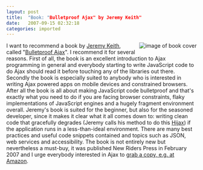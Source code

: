 ```yaml
---
layout: post
title:  "Book: "Bulletproof Ajax" by Jeremy Keith"
date:   2007-09-15 02:32:18
categories: imported
---
```

[<img src="http://www.bulletproofajax.com/images/cover_small.gif" alt="image of book cover" style="margin: 0pt 0pt 10px 10px; float: right" />][1]I want to recommend a book by [Jeremy Keith][2], called "[Bulletproof Ajax][3]". I recommend it for several reasons. First of all, the book is an excellent introduction to Ajax programming in general and everybody starting to write JavaScript code to do Ajax should read it before touching any of the libraries out there. Secondly the book is especially suited to anybody who is interested in writing Ajax powered apps on mobile devices and constrained browsers. After all the book is all about making JavaScript code bulletproof and that's exactly what you need to do if you are facing browser constraints, flaky implementations of JavaScript engines and a hugely fragment environment overall. Jeremy's book is suited for the beginner, but also for the seasoned developer, since it makes it clear what it all comes down to: writing clean code that gracefully degrades (Jeremy calls his method to do this [Hijax][4]) if the application runs in a less-than-ideal environment. There are many best practices and useful code snippets contained and topics such as JSON, web services and accessibility. The book is not entirely new but nevertheless a must-buy, it was published New Riders Press in February 2007 and I urge everybody interested in Ajax to [grab a copy, e.g. at Amazon][3].

[1]: http://www.bulletproofajax.com/
[2]: http://adactio.com/
[3]: http://www.amazon.com/exec/obidos/ASIN/0321472667/wohnflydasreg-21/
[4]: http://domscripting.com/blog/display/41